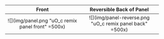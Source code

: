 Front                      |  Reversible Back of Panel
:-------------------------:|:-------------------------:
![](img/panel.png "uO_c remix panel front" =500x)  |  ![](img/panel-reverse.png "uO_c remix panel back" =500x)
